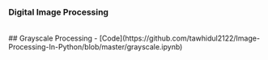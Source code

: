 ### Digital Image Processing <br>
<br>
##  Grayscale Processing
- [Code](https://github.com/tawhidul2122/Image-Processing-In-Python/blob/master/grayscale.ipynb)


